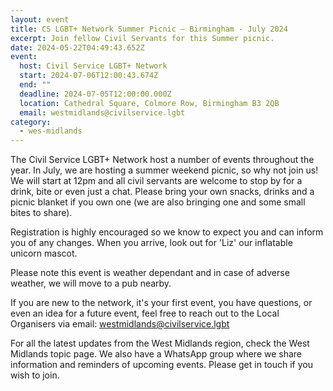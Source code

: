 ```yaml
---
layout: event
title: CS LGBT+ Network Summer Picnic – Birmingham - July 2024
excerpt: Join fellow Civil Servants for this Summer picnic.
date: 2024-05-22T04:49:43.652Z
event:
  host: Civil Service LGBT+ Network
  start: 2024-07-06T12:00:43.674Z
  end: ""
  deadline: 2024-07-05T12:00:00.000Z
  location: Cathedral Square, Colmore Row, Birmingham B3 2QB
  email: westmidlands@civilservice.lgbt
category:
  - wes-midlands
---
```

The Civil Service LGBT+ Network host a number of events throughout the year. In July, we are hosting a summer weekend picnic, so why not join us! We will start at 12pm and all civil servants are welcome to stop by for a drink, bite or even just a chat. Please bring your own snacks, drinks and a picnic blanket if you own one (we are also bringing one and some small bites to share). 

Registration is highly encouraged so we know to expect you and can inform you of any changes. When you arrive, look out for 'Liz' our inflatable unicorn mascot.

Please note this event is weather dependant and in case of adverse weather, we will move to a pub nearby.

If you are new to the network, it's your first event, you have questions, or even an idea for a future event, feel free to reach out to the Local Organisers via email: [westmidlands@civilservice.lgbt](mailto:westmidlands@civilservice.lgbt)

For all the latest updates from the West Midlands region, check the West Midlands topic page. We also have a WhatsApp group where we share information and reminders of upcoming events. Please get in touch if you wish to join.